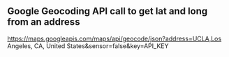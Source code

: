 <!-- Geocoding API key -->
## Google Geocoding API call to get lat and long from an address

https://maps.googleapis.com/maps/api/geocode/json?address=UCLA,Los Angeles, CA, United States&sensor=false&key=API_KEY
